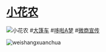 # [小花农](http://1.fuckbaidu.sinaapp.com/xhn/index.html)

![小花农](http://ww3.sinaimg.cn/mw690/80c65b95jw1f68bwntsajj208c08cgmr.jpg)
#[大篷车](http://1.fuckbaidu.sinaapp.com/cheh5/index.html)
#[哆啦A梦](http://1.fuckbaidu.sinaapp.com/doraemon/index.php)
#[微商宣传](http://1.fuckbaidu.sinaapp.com/weishang/index.html)

![weishangxuanchua](http://ww1.sinaimg.cn/mw690/80c65b95jw1f68bwn7757j208c08cq43.jpg)
